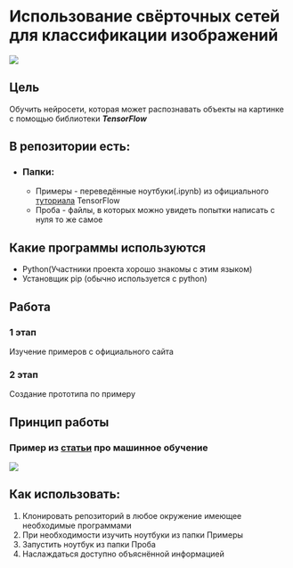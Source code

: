 # Использование свёрточных сетей для классификации изображений
![](https://external-content.duckduckgo.com/iu/?u=https%3A%2F%2Fyabikupil.ru%2Ffiles%2Farticle%2F1588951284_2032_mini4.jpg&f=1&nofb=1)

## Цель
Обучить нейросети, которая может распознавать объекты на картинке с помощью библиотеки ***TensorFlow***

## В репозитории есть:
- ### Папки:
    - Примеры - переведённые ноутбуки(.ipynb) из официального [туториала](https://www.tensorflow.org/tutorials?hl=ru) TensorFlow
    - Проба - файлы, в которых можно увидеть попытки написать с нуля то же самое

## Какие программы используются
- Python(Участники проекта хорошо знакомы с этим языком)
- Установщик pip (обычно используется с python)

## Работа
### 1 этап
Изучение примеров с официального сайта
### 2 этап
Создание прототипа по примеру

## Принцип работы
### Пример из [статьи](https://vas3k.ru/blog/machine_learning/) про машинное обучение
![](https://i.vas3k.ru/7sc.jpg)

## Как использовать:
1. Клонировать репозиторий в любое окружение имеющее необходимые программами
2. При необходимости изучить ноутбуки из папки Примеры
3. Запустить ноутбук из папки Проба
4. Наслаждаться доступно объяснённой информацией